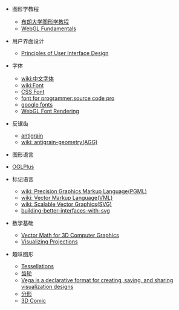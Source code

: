 - 图形学教程
  - [布朗大学图形学教程](http://www.cs.brown.edu/courses/cs123/lectures.htm)
  - [WebGL Fundamentals](http://webglfundamentals.org/)
  
- 用户界面设计
  - [Principles of User Interface Design](http://bokardo.com/principles-of-user-interface-design/)

- 字体
  - [wiki:中文字体](http://zh.wikipedia.org/zh/字体)
  - [wiki:Font](http://en.wikipedia.org/wiki/Font)
  - [CSS Font](http://yusugomori.com/projects/css-sans/fonts)
  - [font for programmer:source code pro](https://github.com/adobe/source-code-pro)
  - [google fonts](https://fonts.google.com/)
  - [WebGL Font Rendering](https://astiopin.github.io/webgl_fonts/)

- 反锯齿
  - [antigrain](http://www.antigrain.com/)
  - [wiki: antigrain-geometry(AGG)](http://en.wikipedia.org/wiki/Anti-Grain_Geometry)

- 图形语言
 - [OGLPlus](http://kifri.fri.uniza.sk/~chochlik/oglplus/html/index.html)

- 标记语言
  - [wiki: Precision Graphics Markup Language(PGML)](http://en.wikipedia.org/wiki/Precision_Graphics_Markup_Language)
  - [wiki: Vector Markup Language(VML)](http://en.wikipedia.org/wiki/Vector_Markup_Language)
  - [wiki: Scalable Vector Graphics(SVG)](http://en.wikipedia.org/wiki/Scalable_Vector_Graphics)
  - [building-better-interfaces-with-svg](http://slides.com/sarasoueidan/building-better-interfaces-with-svg#/)
  
- 数学基础
  - [Vector Math for 3D Computer Graphics](http://programmedlessons.org/VectorLessons/)
  - [Visualizing Projections](http://shaunlebron.github.io/visualizing-projections/)
  
- 趣味图形
  - [Tessellations](http://www.tessellations.org/)
  - [齿轮](http://nathanfriend.io/inspirograph/)
  - [Vega is a declarative format for creating, saving, and sharing visualization designs](http://vega.github.io/)
  - [分形](http://www.fractalcurves.com/)
  - [3D Comic](http://yiwenl.github.io/Sketches/)
  

